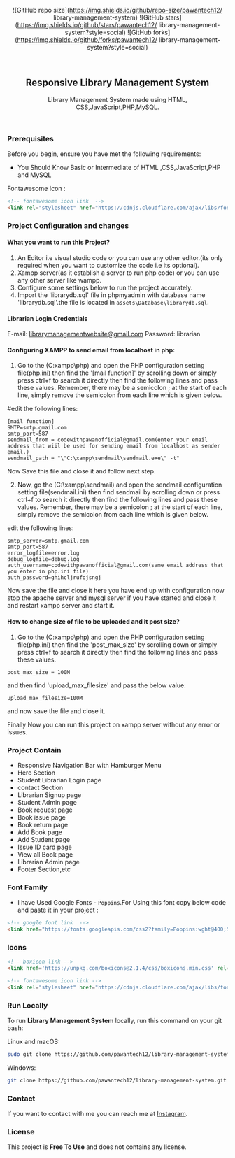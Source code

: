 <div align="center">
  
  ![GitHub repo size](https://img.shields.io/github/repo-size/pawantech12/
library-management-system)
  ![GitHub stars](https://img.shields.io/github/stars/pawantech12/
library-management-system?style=social)
  ![GitHub forks](https://img.shields.io/github/forks/pawantech12/
library-management-system?style=social)

  <br />

  <h2 align="center">Responsive Library Management System</h2>

  Library Management System made using HTML, CSS,JavaScript,PHP,MySQL.

</div>

<br />


### Prerequisites

Before you begin, ensure you have met the following requirements:

* You Should Know Basic or Intermediate of HTML ,CSS,JavaScript,PHP and MySQL

Fontawesome Icon :
```html
<!-- fontawesome icon link  -->
<link rel="stylesheet" href="https://cdnjs.cloudflare.com/ajax/libs/font-awesome/6.3.0/css/all.min.css"/>
```

### Project Configuration and changes

#### What you want to run this Project?

1. An Editor i.e visual studio code or you can use any other editor.(its only required when you want to customize the code i.e its optional).
2. Xampp server(as it establish a server to run php code) or you can use any other server like wampp.
3. Configure some settings below to run the project accurately.
4. Import the 'librarydb.sql' file in phpmyadmin with database name 'librarydb.sql'.the file is located in `assets\Database\librarydb.sql`.

#### Librarian Login Credentials

E-mail: librarymanagementwebsite@gmail.com
Password: librarian

#### Configuring XAMPP to send email from localhost in php:

1. Go to the (C:xampp\php) and open the PHP configuration setting file(php.ini) then find the '[mail function]' by scrolling down or simply press ctrl+f to search it directly then find the following lines and pass these values. Remember, there may be a semicolon ; at the start of each line, simply remove the semicolon from each line which is given below.

#edit the following lines:

```
[mail function]
SMTP=smtp.gmail.com
smtp_port=587
sendmail_from = codewithpawanofficial@gmail.com(enter your email address that wiil be used for sending email from localhost as sender email.)
sendmail_path = "\"C:\xampp\sendmail\sendmail.exe\" -t"
```
Now Save this file and close it and follow next step.

2. Now, go the (C:\xampp\sendmail) and open the sendmail configuration setting file(sendmail.ini) then find sendmail by scrolling down or press ctrl+f to search it directly then find the following lines and pass these values. Remember, there may be a semicolon ; at the start of each line, simply remove the semicolon from each line which is given below.

edit the following lines:
```
smtp_server=smtp.gmail.com
smtp_port=587
error_logfile=error.log
debug_logfile=debug.log
auth_username=codewithpawanofficial@gmail.com(same email address that you enter in php.ini file)
auth_password=ghihcljrufojsngj
```
Now save the file and close it here you have end up with configuration now stop the apache server and mysql server if you have started and close it and restart xampp server and start it.


#### How to change size of file to be uploaded and it post size?

1. Go to the (C:xampp\php) and open the PHP configuration setting file(php.ini) then find the 'post_max_size' by scrolling down or simply press ctrl+f to search it directly then find the following lines and pass these values.

```
post_max_size = 100M
```

and then find 'upload_max_filesize' and pass the below value:

```
upload_max_filesize=100M
```

and now save the file and close it.

Finally Now you can run this project on xampp server without any error or issues.

### Project Contain

* Responsive Navigation Bar with Hamburger Menu
* Hero Section
* Student  Librarian Login page
* contact Section
* Librarian Signup page
* Student Admin page
* Book request page
* Book issue page
* Book return page
* Add Book page
* Add Student page
* Issue ID card page
* View all Book page
* Librarian Admin page
* Footer Section,etc

### Font Family
 
 * I have Used Google Fonts - `Poppins`.For Using this font copy below code and paste it in your project :
 
 ```html
 <!-- google font link  -->
 <link href="https://fonts.googleapis.com/css2?family=Poppins:wght@400;500;600;700;800;900&amp;display=swap" rel="stylesheet">
 ```

### Icons

```html
<!-- boxicon link -->
<link href='https://unpkg.com/boxicons@2.1.4/css/boxicons.min.css' rel='stylesheet'>

<!-- fontawesome icon link -->
<link rel="stylesheet" href="https://cdnjs.cloudflare.com/ajax/libs/font-awesome/6.3.0/css/all.min.css" />
```

### Run Locally

To run **Library Management System** locally, run this command on your git bash:

Linux and macOS:

```bash
sudo git clone https://github.com/pawantech12/library-management-system.git
```

Windows:

```bash
git clone https://github.com/pawantech12/library-management-system.git
```

### Contact

If you want to contact with me you can reach me at [Instagram](https://www.instagram.com/codewithpawan/).

### License

This project is **Free To Use** and does not contains any license.
